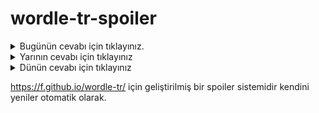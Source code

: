 # wordle-tr-spoiler

<details>
  <summary>Bugünün cevabı için tıklayınız.</summary>
  <br>
    <b> rekiz </b>
</details>

<details>
  <summary>Yarının cevabı için tıklayınız</summary>
  <br>
   <b> yığın </b>
</details>

<details>
  <summary>Dünün cevabı için tıklayınız </summary>
  <br>
  <b> sarış </b>
</details>

https://f.github.io/wordle-tr/ için geliştirilmiş bir spoiler sistemidir kendini yeniler otomatik olarak.

